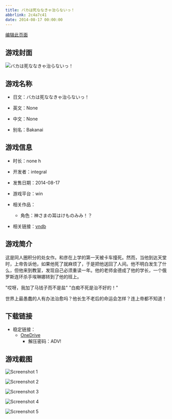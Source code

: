 ```yaml
---
title: バカは死ななきゃ治らないっ！
abbrlink: 2c4a7c41
date: 2014-08-17 00:00:00
---
```

[编辑此页面](https://github.com/ACG-3/ADV3-source/blob/main/source/_posts/games/%E3%83%90%E3%82%AB%E3%81%AF%E6%AD%BB%E3%81%AA%E3%81%AA%E3%81%8D%E3%82%83%E6%B2%BB%E3%82%89%E3%81%AA%E3%81%84%E3%81%A3%EF%BC%81.md)

## 游戏封面

![バカは死ななきゃ治らないっ！](https://pan.timero.xyz/d/onedrive/img_lib_001/%E3%83%90%E3%82%AB%E3%81%AF%E6%AD%BB%E3%81%AA%E3%81%AA%E3%81%8D%E3%82%83%E6%B2%BB%E3%82%89%E3%81%AA%E3%81%84%E3%81%A3%EF%BC%81_cover.avif)


## 游戏名称

- 日文：バカは死ななきゃ治らないっ！
- 英文：None
- 中文：None

- 别名：Bakanai


## 游戏信息

- 时长：none h
- 开发者：integral
- 发售日期：2014-08-17
- 游戏平台：win
- 相关作品：
   - 角色：神さまの耳はけものみみ！？

- 相关链接：[vndb](https://vndb.org/v15093)


## 游戏简介

这是同人圈积分的处女作。和彦在上学的第一天被卡车撞死。然而，当他到达天堂时，上帝告诉他，如果他死了就麻烦了，于是把他送回了人间。他不明白发生了什么，但他来到教室，发现自己必须重读一年。他的老师金德成了他的学长，一个俄罗斯连环杀手埃琳娜转到了他的班上。

"哎呀，我加了马钱子而不是盐"
"白痴不死是治不好的！"

世界上最愚蠢的人有办法治愈吗？他长生不老后的命运会怎样？连上帝都不知道！




## 下载链接

- 稳定链接：
    - [OneDrive](https://pan.timero.xyz/onedrive/adv_lib_001/%E3%83%90%E3%82%AB%E3%81%AF%E6%AD%BB%E3%81%AA%E3%81%AA%E3%81%8D%E3%82%83%E6%B2%BB%E3%82%89%E3%81%AA%E3%81%84%E3%81%A3%EF%BC%81)
        - 解压密码：ADV!



## 游戏截图


![Screenshot 1](https://pan.timero.xyz/d/onedrive/img_lib_001/%E3%83%90%E3%82%AB%E3%81%AF%E6%AD%BB%E3%81%AA%E3%81%AA%E3%81%8D%E3%82%83%E6%B2%BB%E3%82%89%E3%81%AA%E3%81%84%E3%81%A3%EF%BC%81_Screenshot_1.avif)

![Screenshot 2](https://pan.timero.xyz/d/onedrive/img_lib_001/%E3%83%90%E3%82%AB%E3%81%AF%E6%AD%BB%E3%81%AA%E3%81%AA%E3%81%8D%E3%82%83%E6%B2%BB%E3%82%89%E3%81%AA%E3%81%84%E3%81%A3%EF%BC%81_Screenshot_2.avif)

![Screenshot 3](https://pan.timero.xyz/d/onedrive/img_lib_001/%E3%83%90%E3%82%AB%E3%81%AF%E6%AD%BB%E3%81%AA%E3%81%AA%E3%81%8D%E3%82%83%E6%B2%BB%E3%82%89%E3%81%AA%E3%81%84%E3%81%A3%EF%BC%81_Screenshot_3.avif)

![Screenshot 4](https://pan.timero.xyz/d/onedrive/img_lib_001/%E3%83%90%E3%82%AB%E3%81%AF%E6%AD%BB%E3%81%AA%E3%81%AA%E3%81%8D%E3%82%83%E6%B2%BB%E3%82%89%E3%81%AA%E3%81%84%E3%81%A3%EF%BC%81_Screenshot_4.avif)

![Screenshot 5](https://pan.timero.xyz/d/onedrive/img_lib_001/%E3%83%90%E3%82%AB%E3%81%AF%E6%AD%BB%E3%81%AA%E3%81%AA%E3%81%8D%E3%82%83%E6%B2%BB%E3%82%89%E3%81%AA%E3%81%84%E3%81%A3%EF%BC%81_Screenshot_5.avif)

